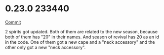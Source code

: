 # 0.23.0 233440

[Commit](https://github.com/CsakiTheOne/SkyDB/commit/bda2d6a3c81d8b1f0195d19755943605d3ad13ee)

2 spirits got updated. Both of them are related to the new season, because both of them has "20" in their names. And season of revival has 20 as an id in the code. One of them got a new cape and a "neck accessory" and the other only got a new "neck accessory".
